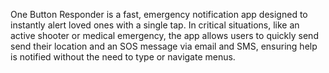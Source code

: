 One Button Responder is a fast, emergency notification app designed to instantly alert loved ones with a single tap. In critical situations, like an active shooter or medical emergency, the app allows users to quickly send send their location and an SOS message via email and SMS, ensuring help is notified without the need to type or navigate menus.
